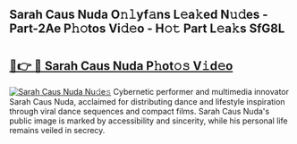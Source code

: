 ## Sarah Caus Nuda O𝚗𝚕yf𝚊ns L𝚎a𝚔ed N𝚞𝚍es - Part-2Ae P𝚑𝚘tos Vi𝚍𝚎o - H𝚘𝚝 Part L𝚎a𝚔s SfG8L

# <h2><a href="http://kfbb5v9.oniu.top/?m=Sarah+Caus+Nuda">🔗👉 🔴 Sarah Caus Nuda P𝚑ot𝚘𝚜 V𝚒d𝚎o</a></h2>

[![Sarah Caus Nuda Nu𝚍e𝚜](https://i.imgur.com/0qMVB7G.gif)](http://kfbb5v9.oniu.top/?m=Sarah+Caus+Nuda)
Cybernetic performer and multimedia innovator Sarah Caus Nuda, acclaimed for distributing dance and lifestyle inspiration through viral dance sequences and compact films. Sarah Caus Nuda's public image is marked by accessibility and sincerity, while his personal life remains veiled in secrecy.  
